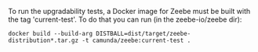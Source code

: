 To run the upgradability tests, a Docker image for Zeebe must be built with the tag 'current-test'. To do that you can run (in the zeebe-io/zeebe dir):

```
docker build --build-arg DISTBALL=dist/target/zeebe-distribution*.tar.gz -t camunda/zeebe:current-test .
```

